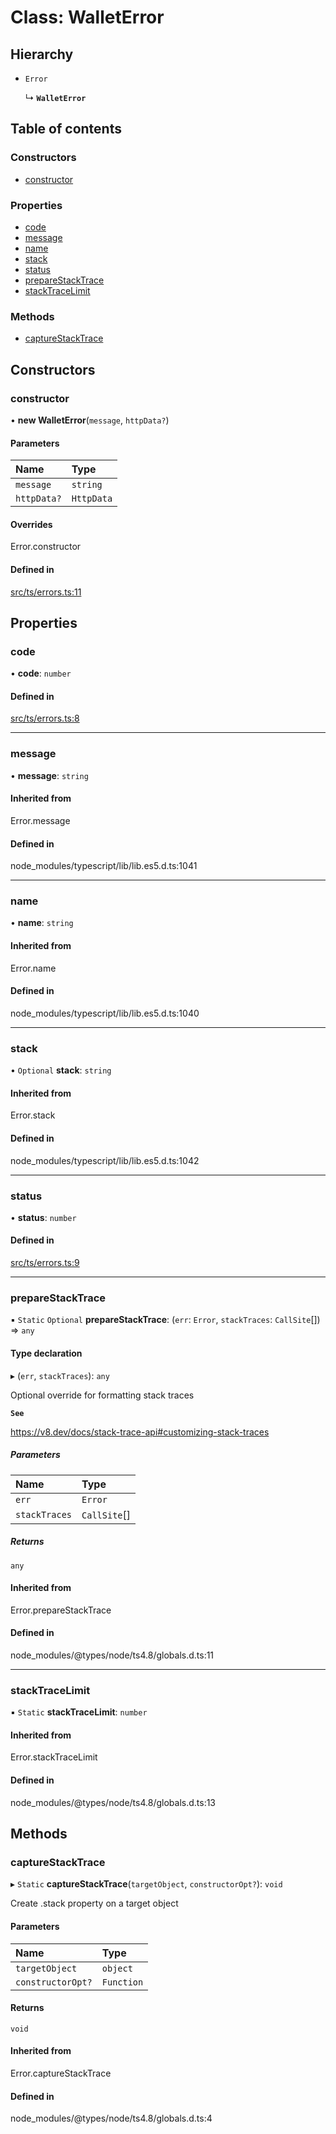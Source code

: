 # Class: WalletError

## Hierarchy

- `Error`

  ↳ **`WalletError`**

## Table of contents

### Constructors

- [constructor](WalletError.md#constructor)

### Properties

- [code](WalletError.md#code)
- [message](WalletError.md#message)
- [name](WalletError.md#name)
- [stack](WalletError.md#stack)
- [status](WalletError.md#status)
- [prepareStackTrace](WalletError.md#preparestacktrace)
- [stackTraceLimit](WalletError.md#stacktracelimit)

### Methods

- [captureStackTrace](WalletError.md#capturestacktrace)

## Constructors

### constructor

• **new WalletError**(`message`, `httpData?`)

#### Parameters

| Name | Type |
| :------ | :------ |
| `message` | `string` |
| `httpData?` | `HttpData` |

#### Overrides

Error.constructor

#### Defined in

[src/ts/errors.ts:11](https://gitlab.com/i3-market/code/wp3/t3.2/i3m-wallet-monorepo/-/blob/ef8e1d2/packages/base-wallet/src/ts/errors.ts#L11)

## Properties

### code

• **code**: `number`

#### Defined in

[src/ts/errors.ts:8](https://gitlab.com/i3-market/code/wp3/t3.2/i3m-wallet-monorepo/-/blob/ef8e1d2/packages/base-wallet/src/ts/errors.ts#L8)

___

### message

• **message**: `string`

#### Inherited from

Error.message

#### Defined in

node_modules/typescript/lib/lib.es5.d.ts:1041

___

### name

• **name**: `string`

#### Inherited from

Error.name

#### Defined in

node_modules/typescript/lib/lib.es5.d.ts:1040

___

### stack

• `Optional` **stack**: `string`

#### Inherited from

Error.stack

#### Defined in

node_modules/typescript/lib/lib.es5.d.ts:1042

___

### status

• **status**: `number`

#### Defined in

[src/ts/errors.ts:9](https://gitlab.com/i3-market/code/wp3/t3.2/i3m-wallet-monorepo/-/blob/ef8e1d2/packages/base-wallet/src/ts/errors.ts#L9)

___

### prepareStackTrace

▪ `Static` `Optional` **prepareStackTrace**: (`err`: `Error`, `stackTraces`: `CallSite`[]) => `any`

#### Type declaration

▸ (`err`, `stackTraces`): `any`

Optional override for formatting stack traces

**`See`**

https://v8.dev/docs/stack-trace-api#customizing-stack-traces

##### Parameters

| Name | Type |
| :------ | :------ |
| `err` | `Error` |
| `stackTraces` | `CallSite`[] |

##### Returns

`any`

#### Inherited from

Error.prepareStackTrace

#### Defined in

node_modules/@types/node/ts4.8/globals.d.ts:11

___

### stackTraceLimit

▪ `Static` **stackTraceLimit**: `number`

#### Inherited from

Error.stackTraceLimit

#### Defined in

node_modules/@types/node/ts4.8/globals.d.ts:13

## Methods

### captureStackTrace

▸ `Static` **captureStackTrace**(`targetObject`, `constructorOpt?`): `void`

Create .stack property on a target object

#### Parameters

| Name | Type |
| :------ | :------ |
| `targetObject` | `object` |
| `constructorOpt?` | `Function` |

#### Returns

`void`

#### Inherited from

Error.captureStackTrace

#### Defined in

node_modules/@types/node/ts4.8/globals.d.ts:4
